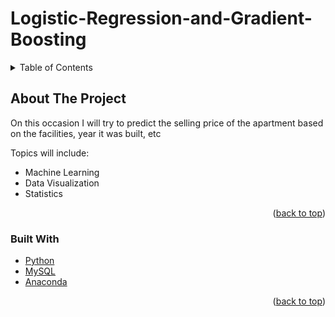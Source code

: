 # Logistic-Regression-and-Gradient-Boosting

<!-- TABLE OF CONTENTS -->
<details>
  <summary>Table of Contents</summary>
  <ol>
    <li>
      <a href="#about-the-project">About The Project</a>
      <ul>
        <li><a href="#built-with">Built With</a></li>
      </ul>
    </li>
  </ol>
</details>


<!-- ABOUT THE PROJECT -->
## About The Project

On this occasion I will try to predict the selling price of the apartment based on the facilities, year it was built, etc

Topics will include:
- Machine Learning
- Data Visualization
- Statistics

<p align="right">(<a href="#top">back to top</a>)</p>

### Built With

* [Python](https://www.python.org/)
* [MySQL](https://www.mysql.com/)
* [Anaconda](https://www.anaconda.com/)

<p align="right">(<a href="#top">back to top</a>)</p>
